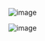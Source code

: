 ![image](https://github.com/user-attachments/assets/2ed06c0b-10f7-4e71-b1e5-22e750146879)


![image](https://github.com/user-attachments/assets/0fd6e67f-30bb-4e1f-b5aa-f42b33749f5b)



